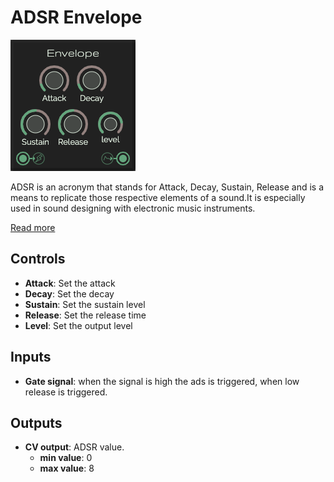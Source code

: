 # ADSR Envelope

![Envelope](../images/envelope.png)

ADSR is an acronym that stands for Attack, Decay, Sustain, Release and is a means to replicate those respective elements of a sound.It is especially used in sound designing with electronic music instruments.

[Read more](https://www.wikiaudio.org/adsr-envelope/)

## Controls

* **Attack**: Set the attack
* **Decay**: Set the decay
* **Sustain**: Set the sustain level
* **Release**: Set the release time
* **Level**: Set the output level

## Inputs

* **Gate signal**: when the signal is high the ads is triggered, when low release is triggered.

## Outputs

* **CV output**: ADSR value.
  * **min value**: 0
  * **max value**: 8